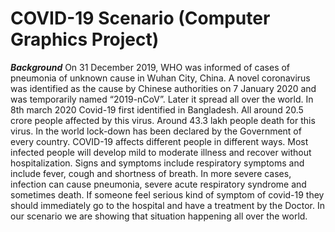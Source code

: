 # COVID-19 Scenario (Computer Graphics Project)

***Background***
On 31 December 2019, WHO was informed of cases of pneumonia of unknown cause in Wuhan 
City, China. A novel coronavirus was identified as the cause by Chinese authorities on 7 January 
2020 and was temporarily named “2019-nCoV”. Later it spread all over the world. In 8th march 
2020 Covid-19 first identified in Bangladesh. All around 20.5 crore people affected by this virus. 
Around 43.3 lakh people death for this virus. In the world lock-down has been declared by the 
Government of every country. COVID-19 affects different people in different ways. Most 
infected people will develop mild to moderate illness and recover without hospitalization. Signs 
and symptoms include respiratory symptoms and include fever, cough and shortness of breath. In 
more severe cases, infection can cause pneumonia, severe acute respiratory syndrome and 
sometimes death. If someone feel serious kind of symptom of covid-19 they should immediately
go to the hospital and have a treatment by the Doctor. In our scenario we are showing that 
situation happening all over the world.
